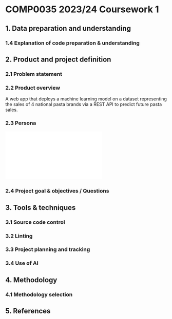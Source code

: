 # COMP0035 2023/24 Coursework 1
## 1. Data preparation and understanding
### 1.4 Explanation of code preparation & understanding
## 2. Product and project definition
### 2.1 Problem statement
### 2.2 Product overview
A web app that deploys a machine learning model on a dataset representing the sales of 4 national pasta brands via a REST API to predict future pasta sales.
### 2.3 Persona
![Persona](persona.pdf)
### 2.4 Project goal & objectives / Questions
## 3. Tools & techniques
### 3.1 Source code control
### 3.2 Linting
### 3.3 Project planning and tracking
### 3.4 Use of AI
## 4. Methodology
### 4.1 Methodology selection
## 5. References